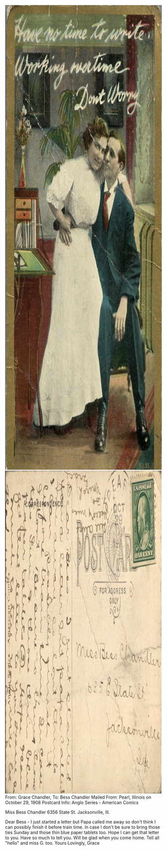 <html><body><img class="alignnone size-full wp-image-1296" src="/wp-content/uploads/2014/06/postcard-2014-20140613_12185582_0566.jpg" alt="postcard-2014-20140613_12185582_0566" width="1048" height="1492"> <img class="alignnone size-full wp-image-1297" src="/wp-content/uploads/2014/06/postcard-2014-20140613_12190367_0567.jpg" alt="postcard-2014-20140613_12190367_0567" width="1533" height="1037">From: Grace Chandler, To: Bess Chandler
Mailed From: Pearl, Illinois on October 29, 1908
Postcard Info: Anglo Series - American Comics

Miss Bess Chandler
6356 State St.
Jacksonville, Ill.

Dear Bess -
I just started a letter but Papa called me away so don't think I can possibly finish it before train time. In case I don't be sure to bring those ties Sunday and those thin blue paper tablets too. Hope I can get that letter to you. Have so much to tell you. Will be glad when you come home. Tell all "hello" and miss G. too.
Yours Lovingly,
Grace</body></html>